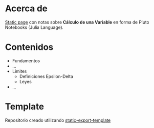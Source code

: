 # Acerca de
[Static page](https://jorbnc.github.io/SVC/index.html) con notas sobre **Cálculo de una Variable** en forma de Pluto Notebooks (Julia Language).

# Contenidos
- Fundamentos
- ...
- Límites
  - Definiciones Epsilon-Delta
  - Leyes
- ...

# Template
Repositorio creado utilizando [static-export-template](https://github.com/JuliaPluto/static-export-template/)
